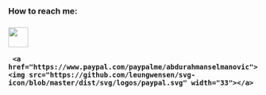 

<div >
  <h3>How to reach me:<h3>
  <a href="mailto:selmanovicabdurrahman@gmail.com"><img src="https://github.com/leungwensen/svg-icon/blob/master/dist/svg/logos/google-gmail.svg" width="40"></a>
 
     <a href="https://www.paypal.com/paypalme/abdurahmanselmanovic"><img src="https://github.com/leungwensen/svg-icon/blob/master/dist/svg/logos/paypal.svg" width="33"></a>  

    
</div>
